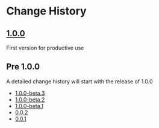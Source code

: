 # Change History

## [1.0.0](https://github.com/galan/dms-exchange-specification/blob/master/spec/1.0.0/dms-exchange-specification-1.0.0.md)
First version for productive use

## Pre 1.0.0
A detailed change history will start with the release of 1.0.0

* [1.0.0-beta.3](https://github.com/galan/dms-exchange-specification/blob/master/spec/1.0.0-beta.3/dms-exchange-specification-1.0.0-beta.3.md)
* [1.0.0-beta.2](https://github.com/galan/dms-exchange-specification/blob/master/spec/1.0.0-beta.2/dms-exchange-specification-1.0.0-beta.2.md)
* [1.0.0-beta.1](https://github.com/galan/dms-exchange-specification/blob/master/spec/1.0.0-beta.1/dms-exchange-specification-1.0.0-beta.1.md)
* [0.0.2](https://github.com/galan/dms-exchange-specification/blob/master/spec/0.0.2/dms-exchange-specification-0.0.2.md)
* [0.0.1](https://github.com/galan/dms-exchange-specification/blob/master/spec/0.0.1/dms-exchange-specification-0.0.1.md)

